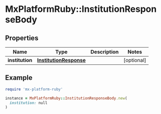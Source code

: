 # MxPlatformRuby::InstitutionResponseBody

## Properties

| Name | Type | Description | Notes |
| ---- | ---- | ----------- | ----- |
| **institution** | [**InstitutionResponse**](InstitutionResponse.md) |  | [optional] |

## Example

```ruby
require 'mx-platform-ruby'

instance = MxPlatformRuby::InstitutionResponseBody.new(
  institution: null
)
```

